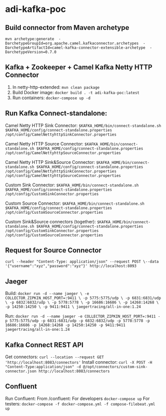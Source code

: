 # adi-kafka-poc

## Build connector from Maven archetype
`mvn archetype:generate  -DarchetypeGroupId=org.apache.camel.kafkaconnector.archetypes  -DarchetypeArtifactId=camel-kafka-connector-extensible-archetype  -DarchetypeVersion=0.7.0`

## Kafka + Zookeeper + Camel Kafka Netty HTTP Connector
1. In netty-http-extended: `mvn clean package`
2. Build Docker image: `docker build . -t adi-kafka-poc:latest`
3. Run containers: `docker-compose up -d`

## Run Kafka Connect-standalone:
Camel Netty HTTP Sink Connector:
`$KAFKA_HOME/bin/connect-standalone.sh $KAFKA_HOME/config/connect-standalone.properties /opt/config/CamelNettyhttpSinkConnector.properties`

Camel Netty HTTP Source Connector:
`$KAFKA_HOME/bin/connect-standalone.sh $KAFKA_HOME/config/connect-standalone.properties /opt/config/CamelNettyhttpSourceConnector.properties`

Camel Netty HTTP Sink&Source Connector:
`$KAFKA_HOME/bin/connect-standalone.sh $KAFKA_HOME/config/connect-standalone.properties /opt/config/CamelNettyhttpSinkConnector.properties /opt/config/CamelNettyhttpSourceConnector.properties`

Custom Sink Connector:
`$KAFKA_HOME/bin/connect-standalone.sh $KAFKA_HOME/config/connect-standalone.properties /opt/config/CustomSinkConnector.properties`

Custom Source Connector:
`$KAFKA_HOME/bin/connect-standalone.sh $KAFKA_HOME/config/connect-standalone.properties /opt/config/CustomSourceConnector.properties`

Custom Sink&Source connectors (together):
`$KAFKA_HOME/bin/connect-standalone.sh $KAFKA_HOME/config/connect-standalone.properties /opt/config/CustomSinkConnector.properties /opt/config/CustomSourceConnector.properties`

## Request for Source Connector
`curl --header "Content-Type: application/json" --request POST \--data '{"username":"xyz","password":"xyz"}' http://localhost:8093`

## Jaeger
Build:
`docker run -d --name jaeger \
-e COLLECTOR_ZIPKIN_HOST_PORT=:9411 \
-p 5775:5775/udp \
-p 6831:6831/udp \
-p 6832:6832/udp \
-p 5778:5778 \
-p 16686:16686 \
-p 14268:14268 \
-p 14250:14250 \
-p 9411:9411 \
jaegertracing/all-in-one:1.24`

Run:
`docker run -d --name jaeger -e COLLECTOR_ZIPKIN_HOST_PORT=:9411 -p 5775:5775/udp -p 6831:6831/udp -p 6832:6832/udp -p 5778:5778 -p 16686:16686 -p 14268:14268 -p 14250:14250 -p 9411:9411 jaegertracing/all-in-one:1.24`

## Kafka Connect REST API
Get connectors:
`curl --location --request GET 'http://localhost:8083/connectors'`
Install connector:
`curl -X POST -H "Content-Type:application/json" -d @/opt/connectors/custom-sink-connector.json http://localhost:8083/connectors`

## Confluent
Run Confluent:
    From /confluent:
        For developers `docker-compose up`
        For testers: `docker-compose -f docker-compose.yml -f compose-filebeat.yml up`


 
